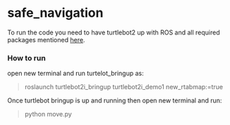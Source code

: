 # safe_navigation
To run the code you need to have turtlebot2 up with ROS and all required packages mentioned [here](https://web.archive.org/web/20201008004243/https://github.com/Interbotix/turtlebot2i/wiki/Full-Build-Instructions).


### How to run
open new terminal and run turtelot_bringup as:
> roslaunch turtlebot2i_bringup turtlebot2i_demo1 new_rtabmap:=true

Once turtlebot bringup is up and running then open new terminal and run:
> python move.py
